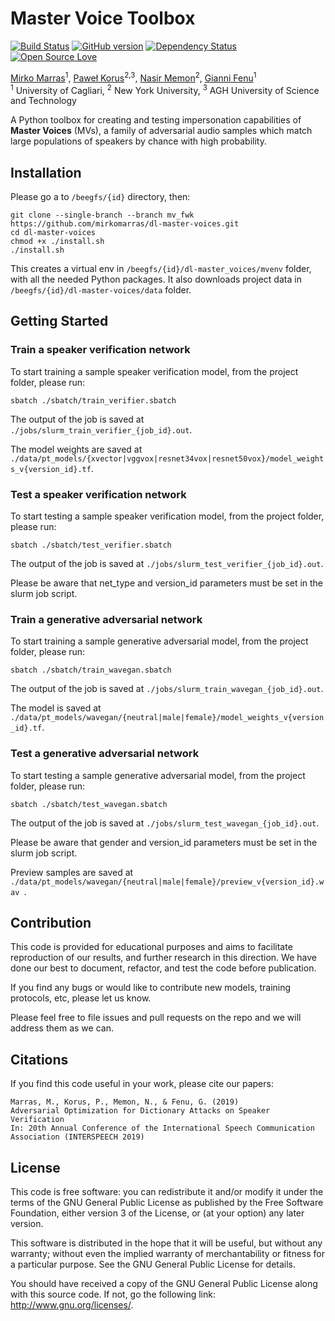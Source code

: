 # Master Voice Toolbox
[![Build Status](https://travis-ci.org/pages-themes/cayman.svg?branch=master)](https://travis-ci.org/pages-themes/cayman)
[![GitHub version](https://badge.fury.io/gh/boennemann%2Fbadges.svg)](http://badge.fury.io/gh/boennemann%2Fbadges)
[![Dependency Status](https://david-dm.org/boennemann/badges.svg)](https://david-dm.org/boennemann/badges)
[![Open Source Love](https://badges.frapsoft.com/os/gpl/gpl.svg?v=102)](https://github.com/ellerbrock/open-source-badge/)

[Mirko Marras](https://www.mirkomarras.com/)<sup>1</sup>, [Paweł Korus](http://kt.agh.edu.pl/~korus/)<sup>2,3</sup>, 
[Nasir Memon](https://engineering.nyu.edu/faculty/nasir-memon)<sup>2</sup>, [Gianni Fenu](http://people.unica.it/giannifenu/)<sup>1</sup>
<br/><sup>1</sup> University of Cagliari, <sup>2</sup> New York University, <sup>3</sup> AGH University of Science and Technology

A Python toolbox for creating and testing impersonation capabilities of **Master Voices** (MVs), a family of adversarial 
audio samples which match large populations of speakers by chance with high probability. 

## Installation
Please go a to ```/beegfs/{id}``` directory, then:

``` 
git clone --single-branch --branch mv_fwk https://github.com/mirkomarras/dl-master-voices.git
cd dl-master-voices
chmod +x ./install.sh
./install.sh
``` 

This creates a virtual env in ```/beegfs/{id}/dl-master_voices/mvenv``` folder, with all the needed Python packages.
It also downloads project data in ```/beegfs/{id}/dl-master-voices/data``` folder. 

## Getting Started

### Train a speaker verification network
To start training a sample speaker verification model, from the project folder, please run:

``` 
sbatch ./sbatch/train_verifier.sbatch
``` 

The output of the job is saved at ``` ./jobs/slurm_train_verifier_{job_id}.out ```.

The model weights are saved at ```./data/pt_models/{xvector|vggvox|resnet34vox|resnet50vox}/model_weights_v{version_id}.tf```.  

### Test a speaker verification network
To start testing a sample speaker verification model, from the project folder, please run:

``` 
sbatch ./sbatch/test_verifier.sbatch
``` 

The output of the job is saved at ``` ./jobs/slurm_test_verifier_{job_id}.out ```.

Please be aware that net_type and version_id parameters must be set in the slurm job script. 

### Train a generative adversarial network
To start training a sample generative adversarial model, from the project folder, please run:

``` 
sbatch ./sbatch/train_wavegan.sbatch
``` 

The output of the job is saved at ``` ./jobs/slurm_train_wavegan_{job_id}.out ```.

The model is saved at ```./data/pt_models/wavegan/{neutral|male|female}/model_weights_v{version_id}.tf```.  

### Test a generative adversarial network
To start testing a sample generative adversarial model, from the project folder, please run:

``` 
sbatch ./sbatch/test_wavegan.sbatch
``` 

The output of the job is saved at ``` ./jobs/slurm_test_wavegan_{job_id}.out ```.

Please be aware that gender and version_id parameters must be set in the slurm job script. 

Preview samples are saved at ```./data/pt_models/wavegan/{neutral|male|female}/preview_v{version_id}.wav ```.  

## Contribution
This code is provided for educational purposes and aims to facilitate reproduction of our results, and further research 
in this direction. We have done our best to document, refactor, and test the code before publication.

If you find any bugs or would like to contribute new models, training protocols, etc, please let us know.

Please feel free to file issues and pull requests on the repo and we will address them as we can.

## Citations
If you find this code useful in your work, please cite our papers:

```
Marras, M., Korus, P., Memon, N., & Fenu, G. (2019)
Adversarial Optimization for Dictionary Attacks on Speaker Verification
In: 20th Annual Conference of the International Speech Communication Association (INTERSPEECH 2019)
```

## License
This code is free software: you can redistribute it and/or modify it under the terms of the GNU General Public License as published by the Free Software Foundation, either version 3 of the License, or (at your option) any later version.

This software is distributed in the hope that it will be useful, but without any warranty; without even the implied warranty of merchantability or fitness for a particular purpose. See the GNU General Public License for details.

You should have received a copy of the GNU General Public License along with this source code. If not, go the following link: http://www.gnu.org/licenses/.


